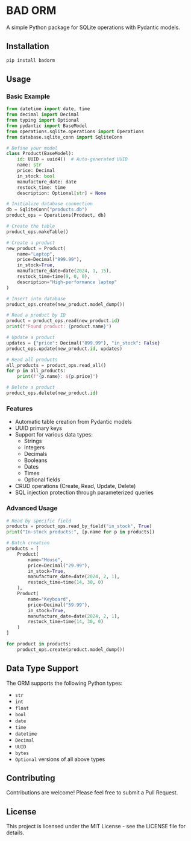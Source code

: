 # BAD ORM

A simple Python package for SQLite operations with Pydantic models.

## Installation 

```bash
pip install badorm
```

## Usage

### Basic Example

```python
from datetime import date, time
from decimal import Decimal
from typing import Optional
from pydantic import BaseModel
from operations.sqlite.operations import Operations
from database.sqlite_conn import SqliteConn

# Define your model
class Product(BaseModel):
    id: UUID = uuid4()  # Auto-generated UUID
    name: str
    price: Decimal
    in_stock: bool
    manufacture_date: date
    restock_time: time
    description: Optional[str] = None

# Initialize database connection
db = SqliteConn("products.db")
product_ops = Operations(Product, db)

# Create the table
product_ops.makeTable()

# Create a product
new_product = Product(
    name="Laptop",
    price=Decimal("999.99"),
    in_stock=True,
    manufacture_date=date(2024, 1, 15),
    restock_time=time(9, 0, 0),
    description="High-performance laptop"
)

# Insert into database
product_ops.create(new_product.model_dump())

# Read a product by ID
product = product_ops.read(new_product.id)
print(f"Found product: {product.name}")

# Update a product
updates = {"price": Decimal("899.99"), "in_stock": False}
product_ops.update(new_product.id, updates)

# Read all products
all_products = product_ops.read_all()
for p in all_products:
    print(f"{p.name}: ${p.price}")

# Delete a product
product_ops.delete(new_product.id)
```

### Features

- Automatic table creation from Pydantic models
- UUID primary keys
- Support for various data types:
  - Strings
  - Integers
  - Decimals
  - Booleans
  - Dates
  - Times
  - Optional fields
- CRUD operations (Create, Read, Update, Delete)
- SQL injection protection through parameterized queries

### Advanced Usage

```python
# Read by specific field
products = product_ops.read_by_field("in_stock", True)
print("In-stock products:", [p.name for p in products])

# Batch creation
products = [
    Product(
        name="Mouse",
        price=Decimal("29.99"),
        in_stock=True,
        manufacture_date=date(2024, 2, 1),
        restock_time=time(14, 30, 0)
    ),
    Product(
        name="Keyboard",
        price=Decimal("59.99"),
        in_stock=True,
        manufacture_date=date(2024, 2, 1),
        restock_time=time(14, 30, 0)
    )
]

for product in products:
    product_ops.create(product.model_dump())
```

## Data Type Support

The ORM supports the following Python types:
- `str`
- `int`
- `float`
- `bool`
- `date`
- `time`
- `datetime`
- `Decimal`
- `UUID`
- `bytes`
- `Optional` versions of all above types

## Contributing

Contributions are welcome! Please feel free to submit a Pull Request.

## License

This project is licensed under the MIT License - see the LICENSE file for details.

